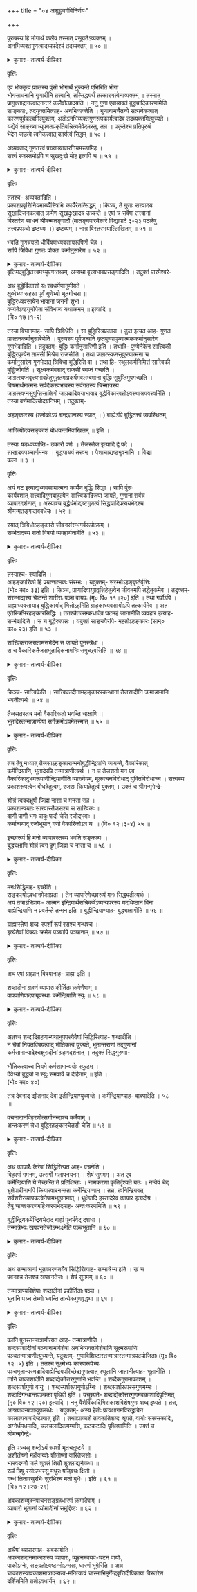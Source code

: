 +++
title = "०४ अशुद्धवर्गविनिर्णयः"

+++

पुरुषस्य हि भोगार्थं कलैव तस्मात् प्रसूयतेऽव्यक्तम् ।  
अनभिव्यक्तगुणत्वादव्यपदेश्यं तदव्यक्तम् ॥ ५० ॥  

<details><summary>कुमारः- तात्पर्य-दीपिका</summary>

अथ चतुर्थः परिच्छेदः  

अथेदानीमव्यक्तस्वरूपनिरूपणार्थमाह- पुरुषस्येति ।  
पुरुषस्य सुखाद्यनुभवाय मायातत्त्वादेवाव्यक्तमुत्पद्यते ।   
अव्यक्तपदप्रवृत्तिनिमित्तमाह- अनभिव्यक्तसत्त्वादिगुणवत्त्वादिदं तत्त्वमव्यक्तमित्युच्यते ।   
सत्त्वरजस्तमसां (साङ्ख्यसूत्रमेतत् साङ्ख्यप्रवचनभाष्ये (१।६१) व्याख्यातं   
द्रष्टव्यम् ।) साम्यावस्था प्रकृतिः इति साङ्ख्याचार्या आहुः, अतोऽनभिव्यक्तगुणत्वमस्य   
सम्भवति । भूततन्मात्रेन्द्रियमनोऽहङ्कारबुद्धीनामव्यक्तकार्याणां   
सुखदुःखमोहहेतुतया त्रिगुणात्मकत्वात् । तत्कारणस्याव्यक्तस्य त्रिगुणात्मकत्वसिद्धिः ।   
तस्य स्वरूपमप्रतर्क्यम् । तदुक्तम्-  

तद्बाह्ये (वचनमिदं चन्द्रज्ञानस्य स्यात् ।) तु भवेदन्यदव्यक्तं तत्त्वमुत्तमम्   
।  
अप्रतर्क्यमविज्ञेयं निर्वाणवदवस्थितम् ॥ इति ।  

अस्य षडध्वव्याप्तिः- टकारो वर्णः । अरूपिन्नित्यादि द्वे पदे ।   
नं शिरसे पञ्चार्णौ मन्त्रौ । गुणप्रकृत्याख्यं तत्त्वम् । कृताकृतादीन्यष्टौ भुवनानि   
। शान्तिः कला ॥ १ ॥  
</details>

वृत्तिः  

एवं भोक्तृत्वं प्राप्तस्य पुंसो भोगार्थं भुज्यन्ते एभिरिति भोगा   
भोगसाधनानि गुणादीनि तत्त्वानि, तत्सिद्ध्यर्थं तत्कारणत्वेनाव्यक्तम् । तस्मात्   
प्रागुक्ताद्रागत्त्वादनन्तरं कलैवोत्पादयति । ननु गुणा एवाव्यक्तं बुद्ध्यादिकारणमिति   
साङ्ख्याः, तदयुक्तमित्याह- अनभिव्यक्तेति । गुणानामचैतन्ये सत्यनेकत्वात्   
कारणपूर्वकत्वमित्युक्तम्, अतोऽनभिव्यक्तगुणरूपकार्यत्वादेव तदव्यक्तमित्युच्यते ।   
यद्येवं साङ्ख्याभ्युपगतप्रकृतिवन्नित्यमेवेदमस्तु, तन्न । प्रकृतेश्च प्रतिपुरुषं   
भेदेन जडत्वे त्वनेकत्वात् कार्यत्वं सिद्धम् ॥ ५० ॥  

अव्यक्ताद् गुणतत्त्वं प्रख्याव्यापारनियमरूपमिह ।  
सत्त्वं रजस्तमोऽपि च सुखदुःखे मोह इत्यपि च ॥ ५१ ॥  

<details><summary>कुमारः- तात्पर्य-दीपिका</summary>

गुणतत्त्वं लक्षयति- अव्यक्तादिति ।  
गुणसाम्यस्वभावादव्यक्ताद् गुणतत्त्वं वैषम्यात्मकं जायते ।   
प्रख्याव्यापारनियमरूपं तद्बृत्तिकम् । प्रख्या प्रकाशो ज्ञानं वृत्तिः सत्त्वगुणस्य,   
निर्मलत्वात् । व्यापारः क्रिया रजसो वृत्तिः, चलत्वात् । नियमो नियमनं वृत्तिस्तमसः,   
गुरुत्वादिति सत्त्वरजस्तमोनामकं च सुखदुःखमोहस्वरूपकं च गुणतत्त्वमिति । तदुक्तं   
साङ्ख्यैः-  

सत्त्वं लघु प्रकाशकमिष्टमुपष्टम्भकं चलं च रजः ।  
गुरु वरणकमेव तमः प्रदीपवच्चार्थतो वृत्तिः ॥ (सा० का० १३)  

अस्य गुणतत्त्वस्य वर्णं शुक्लरक्तकृष्णात्मकम् । तदुक्तम्-  

तद्बाह्ये (श्लोकोऽयं चन्द्रज्ञानस्य स्यात् ।) तु भवेदन्यद् गुणावरणसञ्ज्ञितम् ।  
इन्द्रनीलमहारत्नशुद्धस्फटिकसन्निभम् ॥ इति ॥ २ ॥  
</details>

वृत्तिः  

ततश्च- अव्यक्तादिति ।  
प्रकाशप्रवृत्तिनियमाख्यैस्त्रिभिः कार्यैरेतत्सिद्धम् । किञ्च, ते गुणाः सत्त्वादयः   
सुखादिजनकत्वात् क्रमेण सुखदुःखादय उच्यन्ते । एषां च सर्वेषां तत्त्वानां   
विस्तरेण साधनं श्रीमन्मतङ्गादौ (मातङ्गपारमेश्वरे विद्यापादे ३-२३ पटलेषु   
तत्त्वप्रपञ्चो द्रष्टध्यः ।) द्रष्टव्यम् । नात्र विस्तरभयाल्लिखितम् ॥ ५१ ॥  

भवति गुणत्रयतो धीर्विषयाध्यवसायरूपिणी चेह ।  
सापि त्रिविधा गुणतः प्रोक्ता कर्मानुसारेण ॥ ५२ ॥  

<details><summary>कुमारः- तात्पर्य-दीपिका</summary>

इदानीं बुद्धितत्त्वं निरूप्यते- भवतीति ।  
गुणानां सत्त्वरजस्तमसां त्रयं गुणत्रयम्, तस्माद् बुद्धिरुत्पद्यते । तस्या   
लक्षनमाह- विषयाध्यवसायरूपिणी चेति । विषयेषु शब्दादिष्वध्यवसायो निश्चयो   
रूपं वृत्तिर्यस्याः सा तथोक्ता । चकाराद् धर्मज्ञानवैराग्यैश्वर्याधर्माज्ञानावै-  
राग्यानैश्चर्यात्मनाऽष्तविधवृत्तिमत्त्वं बुद्धेः सूचितम् । तदुक्तम्-  

अध्यवसायो बुद्धिर्धर्मो ज्ञानं विराग ऐश्वर्यम् ।  
सात्त्विकमेतद्रूपं तामसमस्माद् विपर्यस्तम् ॥ (सा० का० २३)  

तत्राभ्युदयनिःश्रेयसयोर्यो हेतुः, स धर्मः । तत्र   
कामनापूर्वयागाद्यनुष्ठानजनितो धर्मोऽभ्युदयस्य स्वर्गादिसुखस्य हेतुः ।   
तद्रहितयागाद्यष्टाङ्गयोगानुष्ठानजनितो धर्मो निःश्रेयसस्य हेतुः ।   
योगलक्षणमुपरिष्टाद् वक्ष्यामः । ज्ञानं सम्यग्ज्ञानम् । तद् द्विविधम्- प्रमाणं   
च स्मृतिश्चेति । अनुभूतविषयासम्प्रमोषः स्मृतिः । तद्यथा- सा मे माता, स मे पिता,   
तद् गृहमित्यादि हि ज्ञानं पूर्वानुभवजनितसंस्कारमात्र-मुद्भवति । सम्यगनुभवः   
प्रमाणम् । तदुक्तम्-  

अनुभूतिः प्रमाणं सा स्मृतेरन्या तु सा स्मृतिः ।  
पूर्वानुभवसंस्कारमात्रजं ज्ञानमुच्यते ॥ इति ।  

सम्यक्पदेनात्र विकल्पविपर्ययादिव्युदासः क्रियते । अनुभवपदेन स्मरणं   
व्युदस्तम् । तद् द्विविधम्- तत्त्वावेदकमतत्त्वावेदकं चेति । तत्रात्मानात्मविवेकज्ञानं   
तत्त्वावेदकम् । तदुक्तं लैङ्गे-  

अव्यक्ताद्ये विशेषान्ते विकारेऽस्मिन्नचेतने ।  
चेतनाचेतनान्यत्वविज्ञानं ज्ञानमुच्यते ॥ इति ।  

अनात्मविषयं प्रमाणज्ञानमतत्त्वावेदकम् । तदुक्तम्-  

द्वे विद्ये वेदितव्येऽत्र परा चैवापरा तथा ।  
कर्मादिविद्या ह्यपरा परा चोपनिषद्गता ॥ इति ।  

तदेतत् प्रत्यक्षमेवेति चार्वाकः । स्पष्टास्पष्टात्मना द्विविधमित्यार्हताः ।   
प्रत्यक्षानुमानात्मना द्विविधं प्रमाणमिति बौद्धवृद्धवैशेषिकौ ।   
तत्रागमस्याप्रामाण्याद् द्वैविध्यं बौद्धैः कल्पितम् ।   
शब्दादीनामप्यनुमानेऽन्तर्भावाद् द्वैविध्यमितरो ब्रूते । सशाब्दं चैतत् प्रमाणमिति   
साङ्ख्यनूतनवैशेषिकभूषणकाराः । तत्त्रयमुपमानसहितं वृद्धनैयायिकः,   
सार्थापत्तिं तच्चतुष्कं प्रभाकराचार्यो ब्रूते । साभावं तत्पञ्चकं   
भट्टपादोपनिषदः । ऐतिहासिकपौराणिका एऐतिह्यसम्भवचेष्टाविरोधसहितं   
तत्षट्कमाहः । तदुक्तम्-  

चार्वाकोऽध्यक्षमेकं सुगतकणभुजौ सानुमानं सशाब्दं तद्द्वैतं पारमर्षः   
सहितमुपमया तत्त्रयं चाक्षपादः ।  
सार्थापत्तिं प्रभाकृद् वदति तदखिलं पञ्चकं तच्च भाट्टः साभावं द्वे   
प्रमाणे दिनपतिसमये स्पष्टताऽस्पष्टता च ॥ इति ।  
अन्यथाख्यामुपाश्रित्य साङ्ख्यवच्छिवशासनम् ।  

इति वचनादस्माकं तत् त्रिविधमेव प्रत्यक्षमनुमानमागम इति । परे चाहुः-   
तत्त्रैविध्यमैन्द्रियकं लैङ्गिकं शाब्दं चेति । अर्थेन्द्रियसम्प्रयोगात् सम्प्रयुक्तेऽर्थे   
विज्ञानं प्रत्यक्षम् । विज्ञानं प्रत्यक्षमित्युक्ते विकल्पे व्यभिचारः । तन्निवृत्त्यर्थमर्थ   
इति पदम् । अर्थे ज्ञानमित्युक्ते विपर्यये व्यभिचारः । तन्निवृत्त्यर्थं सम्प्रयुक्त इति पदम् ।   
अनुमानादिव्यवच्छेदार्थमर्थेन्द्रियसम्प्रयोगादिति पदम् । तद् द्विविधम्- निर्विकल्पकं   
सविकल्पकं चेति । तत्र नामजात्युल्लेखशून्यं प्रत्यक्षज्ञानं निर्विकल्पकम्, यथा   
प्रथमाक्षसन्निपातजं वस्तुमात्रावभासकं विज्ञानम् । तदुक्तम्-  

अस्ति ह्यालोचनज्ञानं प्रथमं निर्विकल्पकम् ।  
बालमूकादिविज्ञानसदृशं शुद्धवस्तुजम् ॥  
(श्लो० वा०, प्र० ११२) इति ।  

नामादिसम्बन्धोल्लेखि प्रत्यक्षज्ञानं सविकल्पकम् । तद्यथा- देवदत्तेति   
नामविकल्पः । दण्डी कुण्डलीत्यादयो द्रव्यविकल्पाः । शुक्लः कृष्णो महानित्यादयो   
गुणविकल्पाः । गच्छत्यागच्छति पततीत्यादयः क्रियाविकल्पाः । मनुष्यः पशुर्घट   
इत्यादयो जातिविकल्पाः । इति पञ्चविधं सविकल्पकमिति । तत् पुनर्द्विविधम्-   
योगिप्रत्यक्षमयोगिप्रत्यक्षं चेति । देशकालस्वभावविप्रकृष्टार्थविषयमपरोक्षज्ञानं   
योगिप्रत्यक्षम् । तद्विपरीतमयोगिप्रत्यक्षम् । तद्यथा- देशविप्रकृष्टा मेर्वादयः ।   
कालविप्रकृष्टा रावणादयः । स्वभावविप्रकृष्टा मूलकारणेन्द्रियादयः । तेषु   
यदपरोक्षं विज्ञानं योगिनाम्, तद् योगिप्रत्यक्षम् । इतरस्योदाहरणमुक्तमिति ।   
लिङ्गादुपजायमानं लिङ्गिविज्ञानमनुमानम् । निरुपाधिकसाध्यसम्बन्धि लिङ्गम् । तत्   
त्रिविधम्- पूर्ववत्, शेषवत्, सामान्यतोदृष्टं चेति । कारणेन कार्यानुमानं पूर्ववत्,   
यथा विशिष्टमेघोन्नत्या भविष्यति वृष्टिरिति विज्ञानम् । तदुक्तं न्यायविद्भिः-  

सविद्युतां विदधतां गर्जाडम्बरमम्बरे ।  
घनानामुन्नतिर्दृष्टा न वृष्टिव्यभिचारिणी ॥  
त्वङ्गत्तडिल्लतासङ्गपिशङ्गोत्तुङ्गविग्रहाः ।  
वृष्टिं व्यभिचरन्त्येते नैवम्प्रायाः पयोमुचः ॥  

तथा-  

शिखण्डिमण्डलारब्धचण्डताण्डवडम्बरैः ।  
प्रावृडाख्यायते मेघमेदुरैर्मेदिनीधरैः ॥ इति ।  

कार्येण कारणानुमानं शेषवत् । तद्यथा- नदपूरणेनोपरिष्टाद्   
वृष्ट्यनुमानम् । तदन्यत् सामान्यतोदृष्टम् । तद्यथा- रसाद् रूपविषयं विज्ञानमिति ।   
अपरे दृष्टस्वलक्षणसामान्यविषयं पूर्ववत् । तद्यथा-   
धूमादिलिङ्गदर्शनादध्यक्षयोग्येऽग्नावनध्यक्षे सञ्जायमानं विज्ञानम् ।   
सामान्यतोदृष्टम् अदृष्टस्वलक्षणसामान्यविषयम् । तद्यथा- रूपाद्युपलब्धिः   
करणजन्या क्रियात्वात् छिदिक्रियावदितीन्द्रियसाधकमनुमानम् । इन्द्रियत्वस्यानुमानविषयस्य   
स्वलक्षणं पूर्वं न प्रसिद्धमिति नास्य पूर्ववत्त्वम् । अनयोरन्वयमुखेन   
प्रवर्तमानत्वाद् वीतत्वम् । व्यतिरेकमुखेन प्रवर्तमानं निषेधकमवीतम् । तदेव   
शेषवदनुमानम् । शिष्यत इति शेषः । स विषयतयास्त्यस्यानुमानस्येति शेषवदिति ।   
तदुक्तम्- प्रसक्तप्रतिषेधेऽन्यत्राप्रसङ्गाद् शिष्यमाणे सम्प्रत्ययः (न्या० भा० १।१।५)   
तच्छेषवदनुमानमिति । तद्यथा- सर्वं कार्यं सर्वज्ञनिर्मितम्, कदाचित्कत्वात्, यद्यत्   
सर्वज्ञनिर्मितं न भवति तत्तत् कादाचित्कमपि न भवति, यथा मायादि, न च   
तथेदमकादाचित्कम्, तस्मात् सर्वज्ञानिर्मितमपि न भवतीति । तत् पुनर्द्विविधं स्वार्थं   
परार्थं चेति । तदुक्तम्-  

परोपदेशानपेक्षं स्वार्थं स्वस्यानुमापकम् ।  
परोपदेशसापेक्षं परार्थमभिधीयते ॥ इति ।  

परोपदेशः पञ्चावयवं वाक्यम् ।   
प्रतिज्ञाहेतूदाहरणोपनयनिगमनान्यवयवाः पञ्चेति तार्किकाः ।   
प्रतिज्ञाहेतूदाहरणाख्यास्त्रय इति मीमांसकाः । उदाहरणोपनयौ द्वाविति बौद्धः ।   
तत्र प्रतिपिपादयिषया पक्षवचनं प्रतिज्ञा, यथाग्निमान् पर्वत इति ।   
साधनत्वख्यापकं लिङ्गवचनं हेतुः, यथा धूमवत्त्वादिति । स त्रिविधः-   
अन्वयव्यतिरेकी, केवलान्वयी, केवलव्यतिरेकी चेति । तत्र पञ्चरूपोऽन्वयव्यतिरेकी । रूपाणि तु   
पक्षधर्मत्वम्, सपक्षे सत्त्वम्, विपक्षाद् व्यावृत्तिः, अबाधितविषयत्वम्, असत्प्रतिपक्षत्वं   
चेति । तत्र साध्यधर्मविशिष्टो धर्मी पक्षः । तत्र व्याप्यवृत्तित्वं हेतोः पक्षधर्मत्वम्   
। साध्यसमानधर्मा धर्मी सपक्षः । तत्र सर्वस्मिन्नेकदेशे वा हेतोर्वृत्तिः सपक्षे   
सत्त्वम् । साध्यव्यावृत्तधर्मा धर्मी विपक्षः । तत्र हेतोरवृत्तिर्विपक्षाद् व्यावृत्तिः ।   
प्रमाणाविरोधिनी प्रतिज्ञातार्थे हेतोर्वृत्तिरबाधितविषयत्वम् ।   
स्वपरपक्षसिद्धावत्रैरूप्यमसत्प्रतिपक्षत्वम् । तद्यथा- क्षित्यादिबुद्धिमत्पूर्वं   
कार्यत्वाद् घटादिवदित्यादि । पक्षसपक्षवृत्तिरविद्यमानविपक्षः केवलान्वयी । तद्यथा-   
विवादास्पदमदृष्टादि कस्यचित् प्रत्यक्षं प्रमेयत्वात् करतलादिवदिति ।   
पक्षवृत्तिरविद्यमानसपक्षो विपक्षाद् व्यावृत्तः केवलव्यतिरेकी ।   
तस्योदाहरणमवीतानुमानमिति । तथाहि- विमतं कलादिकं मायातो न भिद्यते,   
मायाकार्यत्वात्, यत्तु भिद्यते न तन्मायाकार्यम्, यथा पुरुषशिवौ, न तथा न   
मायाकार्यं कलादि, तस्मान्न मायातो भिद्यत इति । एवं हेतुलक्षणोक्त्या हेत्वाभासा   
निराकृताः । ते चासिद्धविरुद्धानैकान्तिकानाध्यवसि-तकालात्ययापदिष्टप्रकरणसमाः   
पक्षधर्मत्वादिरूपाभावाद् भवन्ति । तत्रानिश्चितपक्षवृत्तिरसिद्धः । यथा- शब्दो   
नित्यश्चाक्षुषत्वादित्यादि । पक्षविपक्षयोरेव वर्तमानो विरुद्धः । यथा-   
आकाशविशेषगुणः शब्दः प्रमेयत्वादित्यविद्यमानसपक्षः । क्षित्यादिकालानतं नित्यं   
कार्यत्वादिति विद्यमानसपक्षः । पक्षत्रयवृत्तिरनैकान्तिकः । यथा- नित्यः शब्दः   
प्रमेयत्वादिति साध्यासाधकः । पक्ष एव वर्तमानोऽनध्यवसितः । तद्यथा- नित्या   
भूर्गन्धवत्त्वादिति विद्यमानसपक्षः । सर्वं क्षणिकं सत्त्वादित्यविद्यमानसपक्षः ।   
प्रमाणबाधिते प्रतिज्ञातार्थे वर्तमानो हेतुः कालात्ययापदिष्टः । शुचि   
नरशिरःकपालं प्राण्यङ्गत्वात् शङ्खवदित्यागमविरुद्धः । उलूको दिवा रूपं पश्यति,   
चक्षुष्मत्त्वादित्यनुमानविरुद्धः, रूपदर्शनाविनाभाविचेष्टाभावेन   
रूपदर्शनाभावानुमानादिति । अनुष्णोऽग्निर्मथनजन्यत्वाद् नवनीतवदिति प्रत्यक्षविरुद्धः   
। स्वपरपक्षसिद्धावभिरूपो हेतुः प्रकरणसमः । तद्यथा- अनित्यः शब्दः   
पक्षसपक्षयोरन्यतरत्वाद् घटादिवदित्यस्य नित्यः शब्दः पक्षसपक्षयोरन्यतरत्वाद्   
मायावदित्यत्रापि त्रैरूप्यसद्भावादिति । सम्यग्दृष्टान्ताभिधानमुदाहरणम् ।   
व्याप्तिग्रहणभूमिर्दृष्टान्तः । तद्यथा- यो यो धूमवान् स सोऽग्निमान् यथा महानस   
इति साधर्म्योदाहरणम्, अन्वयमुखेन दृष्टान्ताभिधानत्वात् । यस्त्वग्निमान्न भवति स   
धूमवानपि न भवति, यथा जलमिति वैधर्म्योदाहरणम्, व्यतिरेकमुखेन   
दृष्टान्ताभिधानत्वात् । अनेकोदाहरणाभासा व्युदस्ताः । तथा च नित्यं मनो   
मूर्तत्वाद् यद् यद् मूर्तं तत्तन्नित्यं यथा घट इति साध्यविकलः, यथात्मेति   
साधनविकलः, यथा कर्मेत्युभयविकलः, यथा खपुष्पमित्याश्रयहीनः । यन्नित्यं न   
तन्मूर्तं यथात्मेति साध्याव्यावृत्तः । यथा घट इति साधनाव्यावृत्तः । यथा   
मायेत्युभयाव्यावृत्तः । शिवतत्त्वाद् न्यूनतया मायाया मूर्तत्वम् । व्याप्तिस्तु   
स्वकार्यव्याप्ततयैवोच्यते । यथा खपुष्पमित्याश्रयहीनः,  

असौ महाराज्यं करिष्यति सोमवंशोद्भूतत्वाद् भविष्यद्राजपुत्रवदिति सन्दिग्धाश्रय   
इत्यादि । दृष्टान्ते प्रसिद्धव्याप्तिकस्य हेतोर्दृष्टान्तोपमानेन पक्षे व्याप्तिव्यापकं   
वचनमुपनयः । तथा चायं धूमवानिति साधर्म्योपनयः । न च तथा   
धूमवानयं पर्वत इति वैधर्म्योपनयः । उपनयानन्तरं सहेतुकं प्रतिज्ञावचनं   
निगमनं तस्मादग्निमानेवेति । तदुक्तं भगवता वेदव्यासेन-  

पञ्चावयवयुक्तस्य (महाभारतस्य भाण्डारकरसंस्करणे सभापर्वणि   
प्रथमे परिशिष्टे वचनमेतद् दृश्यते ।) वाक्यस्य गुणदोषवित् ।  
उत्तरोत्तरवक्ता च ब्रुवतोऽपि बृहस्पतेः ॥ इति ।  
(म० भा० २।१।७-८)  

अन्ये तु पक्षधर्मत्वसपक्षसत्त्वविपक्षाद्व्यावृत्त्यात्-मकरूपत्रयवानन्वयव्यतिरेकी   
। पक्षादिलक्षणं च सन्दिग्धसाध्यः पक्षः । सन्देहश्च विप्रतिपत्तेः । निश्चितसाध्यः   
सपक्षः । निश्चितसाध्यव्यतिरेको विपक्ष इत्यतोऽग्न्यनुष्णतासाधकस्य कृतकत्वस्य   
विपक्षाद्व्यावृत्तिरूपाभावेनागमकतया बाधितविषयत्वस्य विपक्षाद्व्यावृत्तावन्तर्भावः   
। स्वपरपक्षसिद्धावेकस्य त्रैरूप्यासम्भवादसत्प्रतिपक्षत्वरूपाभावः,   
पक्षसपक्षयोरन्यतरत्वस्य चैकस्यासम्भवात् । तदुक्तम्-  

यच्चानुमेयसम्बन्धं प्रसिद्धं च तदन्विते ।  
तदभावे च नास्त्येव तल्लिङ्गमनुमापकम् ॥  
विपरीतमतो यत् स्यादेकेन द्वितयेन वा ।  
विरुद्धासिद्धसन्दिग्धमलिङ्गं काश्यपोऽब्रवीत् ॥  

एवं केवलान्वयी च रूपद्वयवान्, विपक्षाद् व्यावृत्तिरूपाभावात् । व्यतिरेकी च   
तथा, सपक्षाभावेन सपक्षे सत्त्वरूपाभादिति मन्यन्त इति । शब्दजन्यं   
सम्यग्ज्ञानमागमः । स द्विविधः- पौरुषेयवाक्यजन्योऽपौरुषेयवाक्यजन्यश्चेति । तत्र   
तन्त्रेतिहासपुराणमन्वादि वाक्यानि पौरुषेयाणि । वेदवाक्यान्यपौरुषेयाणि इति । ननु   
वेदवाक्यानि पौरुषेयाणि वाक्यत्वाद् भारतादिवाक्यवदित्यनुमानात् तेषां   
पौरुषेयत्वसिद्धिरिति चेत्, नैवम्, तस्मै नूनमभिद्यवे वाचा विरूपनित्यया (ऋ० ८।७५।६)   
इत्यागमेन वेदनित्यत्वसिद्धेरस्य कालात्ययापदिष्टतयाऽप्रामाण्यात् ।  

प्रलये समनुप्राप्ते नष्टे स्थावरजङ्गमे ।  
एकोऽहं संस्थितो देवि न द्वितीयोऽस्ति कुत्रचित् ॥  
तस्मिन् वेदाश्च शास्त्राणि मन्त्रे पञ्चाक्षरे स्थिता ।  
ते नाशं नैव सम्प्राप्ता मच्छक्त्या ह्यनुपालिताः ॥  

इति लैङ्गागमविरोधाच्चेति । न च प्रत्युच्चारणं   
वेदस्योत्पत्तिनाशोपलम्भादनुपपन्नं तन्नित्यत्वमिति वाच्यम्, उच्चारणाया अभिव्यञ्जकत्वेन   
तदुभयाभावात् । तच्च स एवायं वेद इति स एवायं स्तम्भ इतिवत्   
प्रत्यभिज्ञाप्रत्यक्षेण प्रागदीपानीमुपलभ्यमानस्य वेदस्य सत्त्वावगमादवगम्यते ।   
न च प्रलयावस्थायां वेदधारणसमर्थपुरुषाभावेन  

वेदस्य विनाशे पुनः सर्गादौ वेदानां परमेश्वररचितत्वेनानित्यत्वमिति वाच्यम्,   
द्विजातीनां वेदधर्तॄणामभावेऽपि परमेश्वरस्य वेदधर्तुः सद्भावात् । तथाहि-   
सर्गादावुत्पन्नस्य वेदस्य यावत्प्रलयमवस्थानं   
वैशेषिकादिभिर्वेदानित्यत्ववादिभिरभ्युपगम्यते । ततस्तत्र न विवादः । प्रलयकाले तु   
सद्भावः साध्यते । तथाहि- प्रलयकालो वेदवित्पुरुषसमन्वितः, कालत्वादितरकालवदिति । न   
च भूभूधरादिसत्त्वमपि तेनैव न्यायेनानुमातुं शक्यत्वादतिप्रसङ्ग इति वाच्यम्,   
भूभूधरादिशून्यकालस्य प्रलयत्वेन तस्य तद्वत्तासाधने माता मे वन्ध्येतिवत्   
प्रतिज्ञाविरोधप्रसङ्गात् । एकब्रह्माण्डवर्तिसकलवैदिकपुरुषविनाशेऽपि   
ब्रह्माण्डान्तरवर्त्यनन्तवैदिकपुरुषसद्भावाच्च वेदनित्यत्वम् ।   
ब्रह्माण्डान्तराण्यप्येतद्वेदवन्ति ब्रह्माण्डत्वात् सम्प्रतिपन्नवदिति सर्वत्र वेदैकत्वम् ।   
वेदानित्यत्वपक्षेऽनन्तशा-खाविततानन्तवेदजनननाशतत्कारणकल्पनायां   
कल्पनागौरवप्रसङ्गः । नित्यत्वे तु सिद्धस्य वेदस्य नित्यत्वमात्रकल्पनाया लाघवान्न   
कश्चिद् दोष इति । तथा वेदकर्तुरसम्भवाच्च न वेदपौरुषेयत्वम् । तथा हि- नेश्वरः   
कर्ता वेदस्य, पूर्ववेदपरित्यागे कारणाभावात् । न च पूर्वकल्पे वेदाभाव इति   
वाच्यम्, पूर्वकल्पे वेदसद्भावस्यानुमानसिद्धत्वात् । तथाहि- पूर्वः सर्वोऽपि कल्पो   
वेदवैदिकयुक्तः कल्पत्वादिदानीन्तनकल्पवदिति । न चेदानीन्तनकल्पवदेव   
भावनामद्यतनानामपि कल्पान्तरे सद्भावानुमानादतिप्रसङ्ग इति वाच्यम्,   
प्रमाणाविरुद्धभावसद्भावस्येष्टत्वात् । तदुक्तं भगवता मनुना-  

यथर्तुष्वृतुलिङ्गानि नानारूपाणि पर्यये ।  
दृश्यन्ते तानि तान्येव तथा ब्रह्महरादिषु ॥ इति ।  

तस्मादपौरुषेयो वेदराशिरिति सिद्धम् । वेदाः प्रमाणम्, अनाप्तकृतशब्दत्वात्,   
सम्प्रतिपन्नवत् । विमतं वेदाध्ययनं तद्वेदाध्ययनपूर्वकम्, वेदाध्ययनत्वात्,   
इदानीन्तनवेदाध्ययनवदिति ।  
उपमोपमानम् । गोसदृशो गवय इति वाक्यं तज्जनितं वा विज्ञानं   
यद्युपमानम्, तदागम एव न प्रमाणान्तरम् । योऽयमस्य गोसदृशस्य गवयशब्दो   
वाचक इति सञ्ज्ञासञ्ज्ञिसम्बन्धविषयः प्रत्ययः, स चानुमानमेव । तथा हि-   
गोसदृशस्यास्य गवयशब्दो वाचकः, तत्र वृद्धैः प्रयुज्यमानत्वात्, यो हि शब्दो यत्र   
वृद्धैः प्रयुज्यते सोऽसति वृत्त्यन्तरे तस्य वाचकः, यथा गोशब्दो गोत्वे प्रयुज्यमानस्तस्य   
वाचकः, तथा प्रयुज्यते चायं गवयशब्दो गोसदृशे, तस्मात् तस्य वाचक इति   
ज्ञानमनुमानान्न भिद्यत इति । यश्च प्रत्यक्षे गवये गोसादृश्यप्रत्ययः,   
सोऽक्षसंयोगजत्वात् प्रत्यक्षान्तर्भूतः । तथैव प्रत्यक्षमेव स्मर्यमाणायां गवि   
गवयसादृश्यज्ञानम्, तस्यैकतया प्रत्यक्षगम्यत्वाविरोधात् । तथाहि-   
भूयोऽवयवसामान्ययोगो जात्यन्तरवर्ती जात्यन्तरे सादृश्यमुच्यते । तस्यैकतया गवये   
प्रत्यक्षगम्यस्य गोस्मरणानन्तरं गवि प्रत्यक्षत्वाविरोध इति   
पूर्ववन्निर्विकल्पकानुभूतत्वेन स्मर्यमाणं वा गवि गवयसादृश्यमिति नोपमानवेद्यं   
किञ्चिदस्तीति न प्रमाणान्तरमिति ।  
एवं जीवतो देवदत्तस्य गृहाभावदर्शनेन बहिर्भावस्य   
प्रमाणान्तरानवगतस्य परिकल्पनात्मिकाऽर्थापत्तिरपि न प्रमाणान्तरम्, अनुमानत्वात् ।   
सदेव यदेकत्र नास्ति, तदन्यत्रास्ति । सन्नेवाव्यापको यदेकत्र नास्ति, तदन्यत्रास्तीति   
स्वशरीर एव व्याप्तिग्रहणसम्भवात् ।  

तथा च देवदत्तो बहिर्देशसम्बन्धी, सत्त्वे सति गृहेऽविद्यमानत्वात्,   
बहिःस्थवृक्षादिवदिति गृहाभावलिङ्गेन बहिर्भावज्ञानमनुमानमेवेति । न च   
सत्त्वमात्रावेदकगृहासत्त्वावेदकप्रमाणयोर्ज्योतिःशास्त्रप्रत्य-क्षयोः   
परस्परविरोधादेकविषयव्यवस्थयाऽर्थापत्तिरिति वाच्यम्, अनवच्छिन्नावच्छिन्नयोः   
सत्त्वमात्रगृहासत्त्वयोर्विरोधाभावेनाविरोधापादनासम्भवात् । नहि यत्र क्वचन   
सत्त्वस्य गृहासत्त्वेन विरोधः सम्भवति, भिन्नविषयत्वात् । न च निश्चितो गृहाभावः   
पाक्षिकतया सांशयिकेन गृहसत्त्वेन प्रतिक्षिप्यते, प्रबलत्वादसत्त्वस्य । न च   
देशसामान्येन पाक्षिकमस्य गृहसत्त्वं प्रतिक्षिपन् गृहाभावः सत्त्वमात्रं   
प्रतिक्षेप्तुं सांशयिकत्वं वा नेतुं शक्नोति, तस्य तत्रौदासीन्यादिति ।   
सत्त्वमात्रगृहासत्त्वयोर्विरोधाभावादविरोधापादनं नार्थापत्त्या क्रियत इति न सा   
प्रमाणान्तरमिति ।  
न च भावान्तरादन्योऽस्त्यभावः, यत्सिद्ध्यर्थमभावाख्यं प्रमाणमाश्रीयेत   
। नहि भूतलपरिणामविशेषात् कैवल्यक्षणादन्यो घटाभावो नाम ।   
प्रतिक्षणपरिणामिनो हि सर्वे भावा ऋते चितिशक्तेः परमेश्वरादिति स परिणामभेद   
इन्द्रियसिद्ध इति । अथवा भवतु भावान्तराद् व्यतिरिक्तोऽभावः, तथापि   
प्रत्यक्षादिप्रमाणसिद्धत्वात् तत्सिद्ध्यर्थं न प्रमाणान्तरमभ्युपगन्तव्यम् । तथाहि-   
चक्षुर्विष्फारणान्वयव्यतिरेकानुविधानादिह भूतले घटो   
नास्तीत्यभावज्ञानस्यैन्द्रियकत्वम् । तथा बहिःस्थत्वेन घटादीनां गृहासत्त्वं   
स्वशरीरवदनुमीयते । तथा भारतपुरुषाणामभावो भारताअगमेनावगम्यत इति ।   
तस्मान्नाभावाख्यं प्रमाणान्तरमस्तीति ।  
सम्भवस्तु खार्या द्रोणाढकप्रस्थावगमः । स चानुमानम्, खारीत्वस्य   
द्रोणादिव्याप्ततया तेन तदनुमानादिति ।  
यच्चानिर्दिष्टप्रवक्तृकं प्रवादमात्रमिति होचुर्वृद्धा इत्यैतिह्यम्, यथेह वटे   
यक्षः प्रतिवसतीत्यादि । इदं न प्रमाणान्तरम्, आप्तोक्त्यनिश्चयेन सांशयिकत्वात् ।   
आप्तवक्तृनिश्चये त्वागम एवेति न प्रमाणान्तरमिति ।  
चेष्टा चाभिनयः । स च समयबलेन परोक्षानुभवसाधनत्वादागम एवेति न   
प्रमाणान्तरमिति ।  
एवं विरोधोऽपि । ह्रदमध्येऽग्न्यभावज्ञानं तदनुमानमेव, जलाग्न्योः   
परस्परविरुद्धयोरेकत्रासम्भवेनेतरेतराभावव्याप्तत्वादिति त्रीण्येव प्रमाणानीति ।   
तदुक्तम्-  

दृष्टमनुमानमाप्तवचनं च सर्वप्रमाणसिद्धत्वात् ।  
त्रिविधं प्रमाणमिष्टं प्रमेयसिद्धिः प्रमाणाद्धि ॥  
प्रतिविषयाध्यवसायो दृष्टं त्रिविधमनुमानमाख्यातम् ।  
तल्लिङ्गलिङ्गिपूर्वकमाप्तश्रुतिराप्तवचनं च ।  
सामान्यतस्तु दृष्टादतीन्द्रियाणां प्रसिद्धिरनुमानात् ।  
तस्मादपि चासिद्धं परोक्षमाप्तागमात् सिद्धम् ॥ इति ।  
(सा० का० ४-६)  

ऐहिकामुत्रिकविषयवितृष्णस्य वशीकारसञ्ज्ञा वैराग्यम्, न रागाभावः ।   
तदैहिकामुत्रिकविषयाणामनित्यत्वसातिशयत्वादि-दोषदर्शनादुपजायत इति ।   
अविघातकरणमैश्वर्यम् । तदष्टविधम्-  

अणिमा महिमा चैव लघिमा गरिमा तथा ।  
ईशित्वं च वशित्वं च प्राप्तिः प्राकाम्यमेव च ॥  

तत्राणुत्वम् अणिमा परमाणुवदवस्थानम् । महत्त्वं महिमा यावदिच्छं   
स्थूलीभावः । लघिमा लघुत्वम्, यतः सूर्यमरीचीन् आलम्ब्य सूर्यलोकं गच्छति ।   
गुरुत्वं गरिमा अन्यैरचाल्यत्वेनावस्थानम् । ईशित्वमीशभावो भूतभौतिकानां   
प्रभवादिहेतुत्वम् । वशित्वं वशीकरणभावः सर्वस्य स्वेच्छावशवर्तित्वम् । प्राप्तिः   
प्रापणम्, येनाङ्गुल्यग्रेण स्पृशति चन्द्रमसम् । प्राकाम्यमिच्छानभिघातः, भूमौ   
चोन्मज्जति निमज्जति यथोदक इति । सत्यसङ्कल्पतेत्यपरे । यथास्य सङ्कल्पो भवति, तथैव   
भूतानि भवन्तीति । अस्मदादीनां निश्चयाः पदार्थानुरूपाः, योगिनां तु   
निश्चयानुविधायिनः पदार्था इत्येतच्चतुष्कं समासतः सात्त्विकम्, सत्त्वादुत्पन्नं   
रूपमिति । चत्वारस्तामसाश्च विपरीता अधर्माज्ञानावैराग्यानैश्वर्याभिधाना इति ।   
तामसास्तमस उत्पन्नाः । अधर्मोऽनभ्युदयानिःश्रेयसहेतुः । अज्ञानं   
ज्ञानविपर्ययः, असम्यग्ज्ञानमिति यावत् । तत् त्रिविधम्- विपर्ययो विकल्पो निद्रा चेति ।   
विपर्ययो मिथ्याज्ञानतद्रूपप्रतिष्ठं शुक्तिकादौ रजतादिज्ञानम् । शब्दज्ञानानुपाती   
वस्तुशून्यो विकल्पः । तद्यथा- शशविषाणादिशब्दश्रवणानन्तरं तदर्थविषयज्ञानमिति   
। जाग्रत्स्वप्नप्रत्ययाभावहेतुतमःप्रकर्षमवलम्ब्य या बुद्धिवृत्तिरुद्भवति, सा निद्रा ।   
तदुक्तं पतञ्जलिना भगवता- अभावप्रत्ययालम्बना निद्रा (१।१०) इति सूत्रेण ।   
अवैराग्यं च दृष्टानुश्रविकविषयतागः । अणिमादिप्रादुर्भावविरोधी   
बुद्धिधर्मोऽनैश्वर्यमिति । अन्ये तु परमेश्वरतत्त्वावेदकं ज्ञानम्, तदन्यदज्ञानमिति   
ब्रुवते । एतदुक्तं साङ्ख्यैः-  

धर्मेण गमनमूर्ध्वं गमनमधस्ताद् भवत्यधर्मेण ।  
ज्ञानेन चापवर्गो विपर्ययादिष्यते बन्धः ॥  
वैराग्यात् प्रकृतिलयः संसारो राजसाद्भवति रागात् ।  
ऐर्श्यादविघातो विपर्ययात् तद्विपर्यासः ॥ इति ।  
(सा० का० ४४-४५)  

विषयाध्यवसायरूपिणीत्यनेन बुद्धेः सद्भावश्च प्रतिपादितः । तथाहि-   
विषयाध्यवसायादिवृत्तेः परिदृश्यमानाया मूलभूतं   
</details>
वृत्तिमद्बुद्धितत्त्वमभ्युपगन्तव्यम्, अन्यथा वृत्त्यभावप्रसङ्गादिति । तदुक्तं पारमेश्वरे-  

अथ बुद्धेर्विकासो यः स्वधर्मेणानुमीयते ।  
क्षुब्धेभ्यः सहसा पूर्वं गुणेभ्यो भूतगोचरा ॥  
बुद्धिरध्यवसायेन भावानां जननी शुभा ।  
वर्ण्यतेऽष्टगुणोपेता संविभज्य यथाक्रमम् ॥ इत्यादि ।  
(वि० १७।१-२)  


तस्या विभागमाह- सापि त्रिविधेति । सा बुद्धिस्त्रिप्रकारा । कुत इत्यत आह- गुणतः   
प्राक्तनकर्मानुसारेणेति । पुरुषस्य पूर्वजन्मनि कृतपुण्यापुण्यात्मककर्मानुसारेण   
गुणभेदादिति । तदुक्तम्- बुद्धिः कर्मानुसारिणी इति । तथाहि- पुण्येनैकेन सात्त्विकी   
बुद्धिरपुण्येन तामसी मिश्रेण राजसीति । तथा जाग्रत्स्वप्नसुषुप्त्यात्मना च   
कर्मानुसारेण गुणभेदात् त्रिविधा बुद्धिरिति वा । तथा हि- स्थूलकर्मनिमित्तं सात्त्विकी   
बुद्धिर्जागर्ति । सूक्ष्मकर्मवशाद् राजसी स्वप्नं गच्छति ।   
जाग्रत्स्वप्नवृत्त्यभावहेतुभूततमःप्रकर्षमवलम्बमाना बुद्धिः सुषुप्तिमुपगच्छति ।   
विश्रमार्थमात्मनः सर्वदैकस्वभावस्य सर्वगतस्य चिन्मात्रस्य   
जाग्रत्स्वप्नसुषुप्तिसाक्षिणो जाग्रदादित्रयाभावाद् बुद्धेर्विकारवतोऽवस्थात्रयवत्त्वमिति ।   
तस्या वर्णमादित्योदयनिभम् । तदुक्तम्-  

अहङ्कारस्य (श्लोकोऽयं चन्द्रज्ञानस्य स्यात् । ) बाह्येऽपि बुद्धितत्त्वं व्यवस्थितम्   
।  
आदित्योदयसङ्काशं बोधयन्तमिवाखिलम् ॥ इति ।  

तस्याः षडध्वव्याप्तिः- ठकारो वर्णः । तेजस्तेज इत्यादि द्वे पदे ।   
तारहृदयपञ्चार्णमन्त्रः । बुद्ध्याख्यं तत्त्वम् । पैशाचाद्यष्टभुवनानि । विद्या   
कला ॥ ३ ॥  

वृत्तिः  

अयं घट इत्याद्यध्यवसायात्मना कार्येण बुद्धिः सिद्धा । सापि पुंसः   
कार्यवशात् सत्त्वादिगुणबाहुल्येन सात्त्विकादिरूपा जायते, गुणानां सर्वत्र   
व्यापारदर्शनात् । अस्याश्च बुद्धेर्धर्माद्यष्टगुणत्वं सिद्ध्यादिप्रत्ययभेदश्च   
श्रीमन्मतङ्गादाववधेयः ॥ ५२ ॥  

स्यात् त्रिविधोऽहङ्कारो जीवनसंरम्भगर्वरूपोऽयम् ।  
सम्भेदादस्य सतो विषयो व्यवहार्यतामेति ॥ ५३ ॥  

<details><summary>कुमारः- तात्पर्य-दीपिका</summary>

इदानीमहङ्कारतत्त्वं निरूपयति- स्यादिति ।  
बुद्धितत्त्वादहङ्कारात्मकं तत्त्वमुत्पद्यते । अहङ्कृतिरहङ्कारः ।   
अहमित्येवंरूपव्यापारवानित्यर्थः । विभागमाह- त्रिविध इति । केन रूपेणेत्याशङ्क्याह-   
जीवनसंरम्भगर्वरूपोऽयमिति । जीवनाहङ्कारः, संरम्भाहङ्कारः, गर्वाहङ्कारश्चेति   
। तत्र जीवामीत्याकारो जीवनाहङ्कारः । अहं करोमीति संरम्भाहङ्कारः । प्रबलोऽस्मि   
रूपवानित्यादि गर्वाहङ्कारः । एतानि रूपाणि यस्य स तथोक्त इति । प्रमाणमाह-   
सम्भेदादित्यादि । अहङ्कारसम्बन्धात् शब्दादिविषयो व्यवहार्यतामनुभवार्हतां   
यातीति । तथाहि- आत्मा तावन्निर्गुणो निष्क्रियश्चिन्मात्र उदासीनस्वभावः । तस्मादसौ न   
शृणोति, न पश्यति, न च करोतीत्ययमहङ्कारः श्रोत्रादिकृतश्रवणादिकं   
वागादिकृतवचनादिकं बुद्धिकृताध्यवसायादिकं चित्तकृतसंशयादिकं चाहं   
शृणोमीत्यादिभिरहं वच्मीत्यादिभिरहमध्यवस्यामीत्यादिभिश्च वृत्तिभिरात्मनि साक्षिणि   
सम्बध्नाति । तेनाहङ्काराख्यं तत्त्वमभ्युपगन्तव्यम् ।  

अन्यथा देवदत्तकृतस्य यज्ञदत्त इव श्रोत्रादिकृतस्य श्रवणादेरात्मनि   
सम्बन्धाभावप्रसङ्ग इति । तदुक्तं शैवरहस्ये-  

सम्बन्धप्रतिभासो ज्ञातुर्ज्ञेयेन देशकालाभ्याम् ।  
सुलभोऽभिमाननामा व्यापारोऽहङ्कृतेरस्याः ॥ इति ॥ ४ ॥  
</details>

वृत्तिः  

तस्याश्च- स्यादिति ।  
आहङ्कारिको हि प्रयत्नात्मकः संरम्भः । यदुक्तम्- संरम्भोऽहङ्कृतेर्वृत्तिः   
(भो० का० ३३) इति । किञ्च, प्राणादिवायुप्रवृत्तिहेतुत्वेन जीवनमपि तद्धेतुकमेव । तदुक्तम्-   
संरम्भाद्यस्य चेष्टन्ते शारीराः पञ्च वायवः (मृ० वि० ११।२०) इति । तथा गर्वोऽपि ।   
ग्राह्याध्यवसायाद् बुद्धिकार्याद् भिन्नोऽहमिति ग्राहकाध्यवसायोऽपि तत्कार्यमेव । अत   
एतैस्त्रिभिरहङ्कारसिद्धिः । ततश्चैतत्सम्बन्धादेव घटमहं जानामीति व्यवहार इत्याह-   
सम्भेदादिति । स च बुद्धेरुत्पन्नः । यदुक्तं साङ्ख्यैरपि- महतोऽहङ्कारः (साम्०   
का० २३) इति ॥ ५३ ॥  

सात्त्विकराजसतामसभेदेन स जायते पुनस्त्रेधा ।  
स च वैकारिकतैजसभूतादिकनामभिः समुच्छ्वसिति ॥ ५४ ॥  

<details><summary>कुमारः- तात्पर्य-दीपिका</summary>

तस्यैव प्रकारान्तरेण त्रैविध्यमाह- सात्त्विकेति ।  

सत्त्वरजस्तमोविकारतया सात्त्विकराजसतामसभेदवानहङ्कारस्त्रिविधो भवति । स   
पुनरहङ्कारो वैकारिकतैजसभूतादिकनामभिस्त्रिविधो भवतीति । सत्त्वोद्रिक्तः सात्त्विको   
वैकारिकाख्यः । रजोद्रिक्तस्तैजसः । केचिद् वैपरीत्यमिच्छन्ति, स च तैजसवैकारिकभूतादिकेति   
ग्रन्थपाथश्च इत्याहुः । तमोद्रिक्तः तामसः । स भूतादिनामेति गुणतो नामतश्च   
त्रैविध्यमहङ्कारस्य भवतीति ॥ ५ ॥  
</details>

वृत्तिः  

किञ्च- सात्त्विकेति । सात्त्विकादीनामहङ्कारस्कन्धानां तैजसादीनि क्रमान्नामानि   
भवतीत्यर्थः ॥ ५४ ॥  

तैजसतस्तत्र मनो वैकारिकतो भवन्ति चाक्षाणि ।  
भूतादेस्तन्मात्राण्येषां सर्गक्रमोऽयमेतस्मात् ॥ ५५ ॥  

<details><summary>कुमारः- तात्पर्य-दीपिका</summary>

कार्यमाह- तैजसत इति ।  

एतस्मादेव त्रिविधादहङ्कारादेषां ज्ञानकर्मेन्द्रियतन्मात्रमनसां   
षोडशानां सर्गः । किमात्मकान्मनस उत्पत्तिः, किंरूपादिन्द्रियाणाम्, कथम्भूतात्   
तन्मात्राणामित्याशङ्क्य तेषामुत्पत्तिं विभागेनाह- तैजसत इत्यादि ।   
तैजसाख्यादहङ्काराद् राजसात् चलस्वभावं मन उत्पद्यते, वैकारिकात् सात्त्विकात्   
प्रकाशलाघवोपेतमिन्द्रियदशकम् । भूतादेस्तामसात् तमोबहुलानां   
तन्मात्राणामुद्भव इति । तैजसात् सात्त्विकात् स्वच्छं लघूत्पद्यते मन इत्यन्ये ।   
सात्त्विकसहकृताद् वैकारिकाद् राजसाद् बुद्धीन्द्रियाणामुत्पत्तिः, ज्ञानसाधनत्वात् ।   
तामससहकृताद् वैकारिकात् कर्मेन्द्रियाणामिति । साङ्ख्याः   
सात्त्विकादेवाहङ्कारादेकादशेन्द्रियाणाम्, तामसात् तन्मात्राणामुत्पत्तिं मन्यन्ते ।   
सत्त्वतमसोर्निष्क्रियतया स्वयमुत्पादनासामर्थ्यात् चलस्वभावेन रजसा प्रेरितयोस्तयोः   
कारणत्वमित्युभयमपि रजसा निमित्तेनोत्पद्यत इति, न तु तस्योपादानत्वम्, तत्   
सत्त्वतमसोरेवेति ब्रुवते । तथाहि-   

सात्त्विक एकादशकः प्रवर्तते वैकृतादहङ्कारात् ।  
भूतादेस्तन्मात्रः स तामसस्तैजसादुभयम् ॥ इति ।  
(साम्० का० २५)  

एषां सर्गक्रमोऽयमेतस्मादित्यनेन पुनरुक्तेन पञ्चभूतेभ्यः पञ्चानां   
बुद्धीन्द्रियाणामुद्भवं तार्किकाद्यभिमतं निरस्यति । तथा हि-   
घ्राणरसनचक्षुस्त्वक्श्रोत्रेन्द्रियाणि भूतेभ्यः (१।१।१२) इति न्यायसूत्रम् । भूतानां   
बाह्यैकैकेन्द्रियग्राह्यविशेषगुणवत्त्वेन्द्रियप्रकृतित्वे साधर्म्यम् (पृथिव्यादीनां   
पञ्चानामपि भूतत्वेन्द्रियप्रकृतित्वबाह्यैकैकेन्द्रियग्राह्यविशेषगुणवत्त्वानि इति   
साधर्म्यवैधर्म्यप्रकरणीयं प्रशस्तपादभाष्यम् ।) इति प्रशस्तपादीयं   
वैशेषिकभाष्यं च पृथिव्यादिभ्य इन्द्रियाणां घ्राणादीनां शब्दादीनां च   
समुद्भवमभिधत्ते । मनश्च नित्यमिति तार्किकमीमांसका आहुः ।   
तदेतदागमविरुद्धत्वादनुपपन्नम् । तथा हि पारमेश्वरे तावत्-  

सत्त्वधर्मस्त्रिधा तावदहङ्कारस्य सुव्रत ।  
वैकारिकस्तैजसश्च भूतादिश्चेति स त्रिधा ॥  
सत्त्वेनोत्कृष्टवीर्येण गर्वो वैकारिकः स्मृतः ।  
रजसा भूरिसम्पृक्तस्तैजसः परिकीर्तितः ॥  
भूतादिस्तमसोत्कृष्टस्तेषां वक्ष्यामि वृत्तयः ।  
वैकारिकोऽक्षसेनायाः कारणं योनिरुच्यते ॥  
मिथुनाज्जायते गर्वान्मनश्चैवोभयात्मकम् ।  
तस्माद् वैकारिकादेव गर्वात् कर्मेन्द्रियाण्यपि ॥  
व्यक्तिमायान्ति सङ्क्षोभात् सिसृक्षोः कारणात्मनः ।  
भूतादेरप्यहङ्कारात् तन्मात्राणि भवन्ति हि ॥ इत्यादि ।  
(वि० १८।४३-४५, ४६, ५०, ६८-६९, ९८)  

शिवधर्मोत्तरे च-  

प्रधानादभवद् बुद्धिर्जगद्धेतुः शिवेच्छया ।  
बुद्धेरपि च सङ्क्षोभादहङ्कारस्त्रिधाऽभवत् ॥  

अहङ्काराच्च सूक्ष्माणि तन्मात्राणीन्द्रियाणि च । इति ।  
अनुमानाच्च । तथाहि- विमतानीन्द्रियाणि भौतिकानि न भवन्ति, इन्द्रियत्वान्मनोवदिति ।   
अनित्यं मनः, इन्द्रियत्वाच्चाक्षुरादिवत् । सर्वाणीन्द्रियाणि जन्यानि,   
आत्ममूलकारणव्यतिरिक्तवस्तुत्वात्, मूलकारणातिरेकिजडत्वात्, सगुणत्वात्, मूर्तत्वाद्वा,   
घटादिवदित्याद्यनुमानादभौतिकत्वकार्यत्वसिद्धौ इन्द्रियाणां   
कारणापेक्षायामागमबलादहङ्कारस्य कारणत्वमाश्रीयत इति । अत एव   
नाहङ्कारिकाणीन्द्रियाणि, इन्द्रियत्वात्, मनोवदित्यनुमानस्य कालात्ययापदिष्टत्वात्   
साध्यवैकल्याच्चाप्रामाण्यमिति । तथा पृथिव्यप्तेजोवायवो गन्धरसरूपस्पर्शोपादाना   
न भवन्ति, भूतत्वात्, व्योमवत्; व्योम च न शब्दोपादानं भूतत्वात् पृथिवीवदिति;   
शब्दादीन्युपादानकारणवन्ति कार्यत्वात्; कार्याणि च मूलकारणातिरिक्तानि जडत्वाद्   
घटादिवदित्यनुमानाद् भूतव्यतिरिक्ततदुपादानाहङ्कारसद्भावसिद्धिः । तस्य वर्णं   
पावकनिभम् । तदुक्तम्-  

तद्बाह्ये (श्लोकोऽयं चन्द्रज्ञानस्य स्यात् ।) तु भवेत् तत्त्वमहङ्काराख्यमव्ययम्   
।  
दीप्तपावकसङ्काशं भीमरूपं दुरासदम् ॥ इति ।  

अस्य षडध्वव्याप्तिः- धकारो वर्णः । अरूपेत्यादि द्वे पदे ।   
ईशानपञ्चार्णौ मन्त्रौ । अहङ्काराख्यं तत्त्वम् । छगलण्डद्विरण्डौ भुवने ।   
प्रतिष्ठा कला ॥ ६ ॥  
</details>

वृत्तिः  

तत्र तेषु मध्यात् तैजसाऽहङ्कारान्मनोबुद्धीन्द्रियाणि जायन्ते, वैकारिकात्   
कर्मेन्द्रियाणि, भूतादेरपि तन्मात्राणीत्यर्थः । न च तैजसतो मन एव   
वैकारिकादुभयरूपाणीन्द्रियाणीति व्याख्येयम्, मूलवचनविरोधाद् युक्तिविरोधाच्च । सत्त्वस्य   
प्रकाशरूपत्वेन बोधहेतुत्वम्, रजसः क्रियाहेतुत्वं युक्तम् । उक्तं च श्रीमन्मृगेन्द्रे-  

श्रोत्रं त्वक्चक्षुषी जिह्वा नासा च मनसा सह ।  
प्रकाशान्वयतः सात्त्वास्तैजसश्च स सात्त्विकः ॥  
वाणी पाणी भगः पायुः पादौ चेति रजोद्भवाः ।  
कर्मान्वयाद् रजोभूयान् गणो वैकारिकोऽत्र यः ॥ (वि० १२।३-४) ५५ ॥  

इच्छारूपं हि मनो व्यापारस्तस्य भवति सङ्कल्पः ।  
बुद्ध्यक्षाणि श्रोत्रं त्वग् दृग् जिह्वा च नासा च ॥ ५६ ॥  

<details><summary>कुमारः- तात्पर्य-दीपिका</summary>

अथ मनःपूर्वाणामिन्द्रियाणां स्वरूपमाह- इच्छेति ।  
इच्छारूपं प्रार्थनारूपं मन इति । व्यापारः वृत्तिः, तस्य मनसः   
सङ्कल्पोऽनिर्धारितविशेषरूपः, संशयरूप इति यावत् । अनेन लक्षणमुक्तम् ।   
सद्भावश्च संशयात्मिकया वृत्त्या वृत्तिमतोऽनुमानादिति । तथा   
चक्षुरादिकरणसम्बन्धेष्टविषयेषु युगपज्ज्ञानानुत्पादनात्  

चक्षुरादिव्यतिरिक्तं करणान्तरमस्तीत्यवगम्यते । यदि तन्न स्याद् युगपद्   
रूपादिज्ञानं जायेत । अतः करणान्तरमस्तीति तन्मन इति तत्सिद्धिः । तस्याणुकल्पत्वं   
त्वयुगपद् ज्ञानादेवावगम्यत इति विभुत्वानुमानं कौमारिलोक्तं   
धर्मिग्राहकप्रमाणविरुद्धत्वादप्रमाणमिति । बुद्ध्यक्षाणि बुद्धिवृत्तिसाधनानीन्द्रियाणि   
। कानि तानीत्यत आह- श्रोत्रं त्वग् दृग् जिह्वा च नासा चेति ॥ ७ ॥  
</details>

वृत्तिः  

मनःसिद्धिमाह- इच्छेति ।  
सङ्कल्पोऽवधानमेकाग्रता । तेन व्यापारेणेच्छारूपं मनः सिद्ध्यतीत्यर्थः ।   
अयं तत्राऽभिप्रायः- आत्मन इन्द्रियार्थसन्निकर्षेऽप्यन्यपरस्य यदधिष्ठानं विना   
बाह्येन्द्रियाणि न प्रवर्तन्ते तन्मन इति । बुद्धीन्द्रियाण्याह- बुद्ध्यक्षाणीति ॥ ५६ ॥  

ग्राह्यास्तेषां शब्दः स्पर्शो रूपं रसश्च गन्धश्च ।  
इत्येतेषां विषयाः क्रमेण पञ्चापि पञ्चानाम् ॥ ५७ ॥  

<details><summary>कुमारः- तात्पर्य-दीपिका</summary>

तेषां विषयमाह- ग्राह्या इति ।  
बुद्धीन्द्रियाणां श्रोत्रादीनां पञ्चानामेते पञ्च शब्दादयो विषया यतो   
ग्राह्याः, अतस्ते विषयाः । तान् क्रमेण दर्शयति- शब्दः स्पर्शो रूपं रसश्च   
गन्धश्चेति ॥ ८ ॥  
</details>

वृत्तिः  

अथ एषां ग्राह्यान् विषयानाह- ग्राह्या इति ।  

शब्दादीनां ग्रहणं व्यापारः कीर्तितः क्रमेणैषाम् ।  
वाक्पाणिपादपायूपस्थाः कर्मेन्द्रियाणि स्युः ॥ ५८ ॥  

<details><summary>कुमारः- तात्पर्य-दीपिका</summary>

बुद्धीन्द्रियाणां स्वरूपं चाह- शब्दादीति ।  
शब्द आदिर्येषां ते शब्दादयः, तेषां ग्रहणं तदाकारभजनम्,   
एषामिन्द्रियाणां व्यापार उक्तः, तत्त्वज्ञैरित्यर्थः । क्रमादित्यन्यस्यान्यग्रहणं न   
सम्भवति । अनेन लक्षणमुक्तं प्रत्येकं श्रोत्रादीनामिति । परीक्षापरं चेदं वाक्यम्   
। तथाहि- शब्दग्रहणं करणजन्यं क्रियात्वात् छिदिक्रियावदिति श्रोत्रसद्भावसिद्धिः ।   
एवं स्पर्शरूपरसगन्धग्रहणकरणतया त्वगादीन्द्रियसिद्धिरवगन्तव्या । तथाहि-   
वर्णावर्णात्मना द्विविधशब्दग्रहणं श्रोत्रेण करणेन विना नोपपद्यते, बधिरस्य   
तद्ग्रहणादर्शनात् । एवं शीतोष्णमृदुकठिनद्रवतीक्ष्णादिस्पर्-शग्रहणं च त्वगिन्द्रियेण   
विना न स्यात्, त्वग्दोषदूषितस्य तदनुपलम्भात् । तथाहि-   
श्वेतरक्तकृष्णपीतहरितधूम्रश्याम-ह्रस्वदीर्घादिभेदभिन्नरूपग्रहणं चक्षुःकरणं   
विना न सम्भवति,  

अन्धस्य तद्दर्शनासम्भवात् । एवं मधुराम्लतिक्तलवणकटुकषायात्मना   
षड्विधरसग्रहणमपि तत्प्रवर्तकरसनकरणेन विना न स्यात्,   
जाड्योपप्लुतरसनेन्द्रियवतस्तदनवगमात् । तथा सुरभ्यसुरभ्यात्मना   
द्विविधगन्धग्रहणं च तत्करणनासिकाकरणं विना न सम्भवति,   
अघ्रातृत्वदूषितेन्द्रियस्य तदनुपलब्धेरिति ॥ ९ ॥  
</details>

वृत्तिः  

अतश्च शब्दादिग्रहणान्यथानुपपत्त्यैवैषां सिद्धिरित्याह- शब्दादीति ।  
न चैषां नियतविषयत्वाद् भौतिकत्वं युज्यते, भूतान्तराणां तद्गुणानां   
कर्मसामान्यादेश्चक्षुरादीनां ग्रहणदर्शनात् । तदुक्तं सिद्धगुरुणा-  

भौतिकत्वाच्च नियमे कर्मसामान्ययोः स्फुटम् ।  
देवेभ्यो बुद्धयो न स्युः समवाये च देहिनाम् ॥ इति ।  
(भो० का० ४०)  

तत्र देवनाद् द्योतनाद् देवा इतीन्द्रियाण्युच्यन्ते । कर्मेन्द्रियाण्याह- वाक्पादेति ॥ ५८   
॥  

वचनादानविहरणोत्सर्गानन्दाश्च कर्मैषाम् ।  
अन्तःकरणं त्रेधा बुद्धिरहङ्कारचेतसी चेति ॥ ५९ ॥  

<details><summary>कुमारः- तात्पर्य-दीपिका</summary>

कर्मेन्द्रियाणि वाक्पाणिपादपायूपस्थानीति पञ्च भवन्ति । तेषां   
व्यापारमन्तःकरणानां विभागं चोत्तरश्लोकेनाह- वचनेति ।  
एषां कर्मसाधनतया कर्मेन्द्रियाणां वचनादीनि कर्माणि । परीक्षार्थं   
चेदं वाक्यम् । तथाहि- शब्दोच्चारणान्यथानुपपत्त्या   
तत्करणभूतवागिन्द्रियसद्भावोऽवगम्यते । न च तदधिष्ठानं वागिन्द्रियमिति वाच्यम्,   
मूकस्यापि शब्दोच्चारणप्रसङ्गादिति । एतदिन्द्रियान्तरेष्वप्यवगन्तव्यम्, अन्यथा   
कौण्यपङ्गुत्वोदावर्तक्लैब्यात्मकेन्द्रियवत आदानादिप्रसङ्गात् । तदुक्तं साङ्ख्यैः-  

बाधिर्यं (वचनमेतत् साङ्ख्यतत्त्वकौमुद्यामेकादशेन्द्रियवधा (४९) इति   
कारिकाव्याख्यायामुद्धृतं समुपलभ्यते ।) कुष्ठिताऽन्धत्वं जडताऽजिघ्रता   
तथा ।  
मूकता कौण्यपङ्गुत्वे क्लैब्योदावर्तमन्दताः ॥ इति ।  

तस्मादधिष्ठानातिरिक्तानामतीन्द्रियाणामिन्द्रस्यात्मनश्-  
चिह्नत्वेनेन्द्रियशब्दवाच्यानां सद्भावः सिद्ध इति । विमतानीन्द्रियाण्यतीन्द्रियाणि,   
इन्द्रियत्वात्, मनोवदिति च तेषामतीन्द्रियत्वसिद्धिरिति । आभ्यन्तरं करणमन्तःकरणं   
त्रिविधम्, केन रूपेणेत्यत आह- बुद्धिरहङ्कारचेतसी चेति । बुद्धिरहङ्कारो मनश्चेति ।   
अथवा अन्तःकरणमेकैकं त्रिविधं भूतभविष्यद्वर्तमानविषयभेदात् । तदुक्तं   
मातङ्गे-  

यदन्तःकरणं नाम त्रिकालविषयात्मकम् ॥  
यतोऽवसीयते तस्मात् चिरकालानुसञ्चितम् ।  
वर्तमानमतीतं च यच्चैष्यदनुमानतः ॥ इति ।  
(वि० १८।८६-८७, ८८)  

तथा साङ्ख्यैश्च-  

साम्प्रतकालं बाह्यं त्रिकालमाभ्यन्तरं करणम् इति ॥ १० ॥  
(साम्० का० ३३)  
</details>


वृत्तिः  

अथ व्यापारैः कैरेषां सिद्धिरित्यत आह- वचनेति ।  
विहरणं गमनम्, उत्सर्गो मलापनयनम् । शेषं सुगमम् । अत एव   
कर्मेन्द्रियाणि ये नेच्छन्ति ते प्रतिक्षिप्ताः । नामकरणा कृतिर्दृश्यते यतः । नन्वेवं चेद्   
भ्रूक्षेपादीनामपि क्रियात्वादनन्तता कर्मेन्द्रियाणाम् । तन्न, त्वगिन्द्रियवत्   
सर्वशरीरव्यापकत्वेनैषामभ्युपगमात् । भ्रूक्षेपादि हस्तादेरेव व्यापार इत्यदोषः ।   
तेषु चान्तःकरणबहिःकरणभेदमाह- अन्तःकरणमिति ॥ ५९ ॥  

बुद्धीन्द्रियकर्मेन्द्रियभेदाद् बाह्यं पुनर्भवेद् दशधा ।  
तन्मात्रेभ्यः खपवनतेजोऽम्भःक्ष्मेति पञ्चभूतानि ॥ ६० ॥  

<details><summary>कुमारः- तात्पर्य-दीपिका</summary>

बाह्यकरणभेदं तन्मात्रवृत्तिं चाह- बुद्धीति ।  
बाह्यं करणं दशविधम्- पञ्च बुद्धीन्द्रियाणि पञ्च कर्मेन्द्रियाणीति । अथवा   
अन्तःकरणं बुद्ध्यहङ्कारमनोरूपम् । कर्मेन्द्रियबुद्धीन्द्रियात्मकं बाह्यं च   
कार्यभेदात् त्रिविधं च । अन्तःकरणस्य प्राणादिवृत्त्या शरीरधारणलक्षणम्,   
बुद्धीन्द्रियाणां प्रकाशः, कर्मेन्द्रियाणामाहरणमिति । तदुक्तम्-  

करणं त्रयोदशविधं तदाहरणधारणप्रकाशकरम् इति ।  
(साम्० का० ३२)  

मनःपूर्वाणामिन्द्रियाणां षडध्वव्याप्तिः क्रमेणोच्यते- उकारो वर्णः ।   
आधूमेत्यादि द्वे पदे । तत्पुरुषपञ्चार्णौ मन्त्रौ । मनस्तत्त्वम् । माकोटाख्यं   
भुवनम् । निवृत्तिः कला । नकारो वर्णः । शर्वमहेश्वरौ पदे । कवचपञ्चार्णौ   
मन्त्रौ । श्रोत्राख्यं तत्त्वम् । मण्डलेश्वरं भुवनम् । शान्त्यतीता कला । पकारो   
वर्णः । महादेवेत्यादि द्वे पदे । शिखापञ्चार्णौ मन्त्रौ । त्वगात्मकं तत्त्वम् ।   
कालञ्जरं भुवनम् । शान्तिः कला । ढकारो वर्णः । महातेजादि द्वे पदे ।   
शिरःपञ्चार्णौ मन्त्रौ । चक्षुराख्यं तत्त्वम् । शङ्कुकर्णं भुवनम् । विद्या कला ।   
बकारो वर्णः । मुञ्च मुञ्चेत्यादि द्वे पदे । हृदयपञ्चार्णौ मन्त्रौ । वागात्मकं   
तत्त्वम् । मण्डलेश्वरं भुवनम् । शान्त्यतीता कला । यकारो वर्णः ।   
सार्वसान्निध्यकरणेत्यादि  

द्वे पदे । अघोरपञ्चार्णौ मन्त्रौ । पाण्यात्मकं तत्त्वम् । कालञ्जरं भुवनम्   
। शान्तिः कला । र इति वर्णः । अनर्चितेत्यादि द्वे पदे । वामदेवपञ्चार्णौ मन्त्रौ ।   
पादात्मकं तत्त्वम् । शङ्कुकर्णं भुवनम् । विद्या कला । लकारो वर्णः ।   
पूर्वस्थितेत्यादि द्वे पदे । सद्योजातपञ्चार्णौ मन्त्रौ । पाय्वात्मकं तत्त्वम् ।   
स्थूलेशं भुवनम् । प्रतिष्ठा कला । वकारो वर्णः । तुरु तुर्वित्यादि द्वे पदे ।   
अस्त्रपञ्चार्णौ मन्त्रौ । उपस्थात्मकं तत्त्वम् । स्थलेश्वरं भुवनम् । निवृत्तिः कला ॥   
११ ॥  
</details>

वृत्तिः  

अथ तन्मात्राणां भूतकारणतयैव सिद्धिरित्याह- तन्मात्रेभ्य इति । खं च   
पवनश्च तेजश्च खपवनतेजः । शेषं सुगमम् ॥ ६० ॥  

तन्मात्राण्यविशेषाः शब्दादीनां प्रकीर्तिताः पञ्च ।  
भूतानि पञ्च तेभ्यो भवन्ति तान्येकगुणवृद्ध्या ॥ ६१ ॥  

<details><summary>कुमारः- तात्पर्य-दीपिका</summary>

तन्मात्रेभ्य इत्यत्र कानि तन्मात्राणि, तेभ्यः कथं भूतानामुत्पाद इत्यत आह-   
तन्मात्राणीति ।  
अविशेषाः सुक्ष्माः शब्दादयः पञ्च तन्मात्राणीत्युच्यन्ते । मात्रशब्देन   
भूतसंश्लेषो भूतभावेन परिणामो वा व्युदस्तः । केवलाः शब्दादयः   
सूक्ष्मत्वेनावस्थितास्तन्मात्राणोत्यर्थः । तेभ्यस्तन्मात्रेभ्यः पञ्चभ्यः पञ्च भूतानि   
एकैकगुणवृद्ध्या भवन्तीति । तथाहि- शब्दतन्मात्रात् शब्दैकगुणमाकाशमुत्पद्यते,   
शब्दतन्मात्रसहितात् स्पर्शतन्मात्राच्छब्दस्पर्शगुणो वायुः, उक्ततन्मात्रद्वयसहिताद्   
रूपतन्मात्रात् शब्दस्पर्शरूपगुणं तेजः, उक्ततन्मात्रसहिताद् रसतन्मात्रात् चतुर्गुणा   
आपः, शब्दस्पर्शरूपरसतन्मात्रसहिताद् गन्धतन्मात्रोपादानकारणात्   
शब्दस्पर्शरूपरसगन्धात्मकपञ्चगुणा पृथिवी समुत्पद्यत इति । अपरे   
केवलेभ्यस्तन्मात्रेभ्यः केवलानि भूतानीत्याहुः । अन्ये तु   
शब्दतन्मात्रादाकाशस्पर्शतन्मात्रावुत्पद्येते, स्पर्शतन्मात्राद् वायुरूपतन्मात्रौ,   
रूपतन्मात्रात् तेजोरसतन्मात्रौ, रसतन्मात्राद् जलगन्धतन्मात्रौ, गन्धतन्मात्रात् केवला   
पृथिवीति । तदुक्तम्-  

तामसतो (शैवरहस्यस्य वचनं स्यात् ।) भूतादेरहङ्कृतेर्भवति शब्दतन्मात्रम् ।  
तस्मादपि तन्मात्रादाकाशः स्पर्शतन्मात्रः ॥  
रूपरसगन्धमात्रं पवनाद्यैः सह यथोत्तरं भवति ।  
पूर्वस्मात् तन्मात्रात् केवलतो गन्धतः पृथिवी ॥ इति ।  

परे शब्दतन्मात्रादाकाशः तद्द्वयसहितात् स्पर्शतन्-मात्राद् वायुः,   
तत्त्रयसहिताद् रूपतन्मात्रात् तेजः, तच्चतुष्क-सहिताद् रसतन्मात्रादापः, तत्पञ्चकसहिताद्   
गन्धतन्मात्रात् पृथिवीत्याहुः । अपरे शब्दतन्मात्रादाकाशः, तस्मात् स्पर्शतन्मात्रम्,   
तस्माद् वायुः,  

तस्माद् रूपतन्मात्रम्, तस्मात् तेजः, तस्माद् रसतन्मात्रम्, तस्मादापः, ताभ्यो   
गन्धतन्मात्रम्, तस्मात् पृथिवीति ब्रुवत इति । तन्मात्राणां षडध्वव्याप्तिः- णकारो   
वर्णः । अनादेत्यादि द्वे पदे । अघोरपञ्चार्णौ मन्त्रौ । शब्दतन्मात्रं तत्त्वम् ।   
मण्डलेश्वरं भुवनम् । शान्त्यतीता कला । तकारो वर्णः । धूत्रयादि द्वे पदे ।   
वामदेवपञ्चार्णौ मन्त्रौ । स्पर्शतन्मात्रं तत्त्वम् । कालञ्जरं भुवनम् ।   
शान्त्यतीता कला । थकारो वर्णः । ॐ भुव इत्यादि द्वे पदे । सद्योजातपञ्चार्णौ मन्त्रौ   
। रूपतन्मात्रं तत्त्वम् । शङ्कुकर्णं भुवनम् । विद्या कला । दकारो वर्णः ।   
अनिधनाधि द्वे पदे । अस्त्रपञ्चार्णौ मन्त्रौ । रसतन्मात्रं तत्त्वम् । स्थूलेशं   
भुवनम् । प्रतिष्ठा कला । धकारो वर्णः । निधनोद्भवेति पदम् । नेत्रपञ्चार्णौ   
मन्त्रौ । गन्धतन्मात्रं तत्त्वम् । स्थलेश्वरं भुवनम् । निवृत्तिः कलेति ॥ १२ ॥  
</details>

वृत्तिः  

कानि पुनस्तन्मात्राणीत्यत आह- तन्मात्राणीति ।  
शब्दस्पर्शादीनां पञ्चानामविशेषा अनभिव्यक्तविशेषाणि सूक्ष्मरूपाणि   
पञ्चतन्मात्राणीत्युच्यन्ते, यदुक्तम्- गुणाविशिष्टास्तन्मात्रास्तन्मात्रपदयोजिताः (मृ० वि०   
१२।५) इति । ततश्च सूक्ष्मेभ्यः कारणरूपेभ्यः   
पञ्चभूतान्यस्मदादिबाह्येन्द्रियपरिच्छेद्यगुणत्वात् स्थूलानि जातानीत्याह- भूतानीति ।   
तानि चाकाशादीनि शब्दाद्येकोत्तरगुणानि भवन्ति । शब्दैकगुणमाकाशम् ।   
शब्दस्पर्शगुणो वायुः । शब्दस्पर्शरूपगुणोऽग्निः । शब्दस्पर्शरूपरसगुणमम्भः ।   
शब्दादिगन्धान्तपञ्चका पृथिवी इति । यच्छ्रूयते- शब्दाद्येकोत्तरगुणमवकाशादिवृत्तिमत्   
(मृ० वि० १२।२०) इत्यादि । ननु वैशेषिकादिभिराकाशविशेषगुणः शब्द इष्यते । तन्न,   
आश्रयादन्यत्राप्युपलब्धेः । यदुक्तम्- अस्य हेतोः प्रत्यक्षागमविरुद्धत्वेन   
कालात्ययापदिष्टत्वात् इति । तथाह्याकाशे तावत्प्रतिशब्दः श्रूयते, वायोः सकसकादिः,   
अग्नेर्धमधमादिः, चलचलादिकमम्भसि, कटकटादिः पृथिव्यामिति । उक्तं च   
श्रीमन्मृगेन्द्रे-  

इति पञ्चसु शब्दोऽयं स्पर्शो भूतचतुष्टये ॥  
अशीतोष्णो महीवाय्वोः शीतोष्णौ वारितेजसोः ।  
भास्वदग्नौ जले शुक्लं क्षितौ शुक्लाद्यनेकधा ॥  
रूपं त्रिषु रसोऽम्भस्सु मधुरः षड्विधः क्षितौ ।  
गन्धं क्षितावसुरभिः सुरभिश्च मतो बुधैः । इति । ६१ ॥  
(वि० १२।२७-२९)  

अवकाशव्यूहनपाचनसङ्ग्रहधारणं क्रमादेषाम् ।  
व्यापारो भूतानां व्योमादीनां समुद्दिष्टः ॥ ६२ ॥  

<details><summary>कुमारः- तात्पर्य-दीपिका</summary>

अथ पञ्चभूतानां व्यापारमाह- अवकाशेति ।  
अवकाशः स्थानप्रदानं व्योम्नो व्यापारः, भेदकारणत्वात् । व्यूहनं   
विविधवहनं वायोर्व्यापारः पुञ्जीकरणं वा । पाचनं परिपाककरणं तेजसो   
व्यापारः । सङ्ग्रहः   

संश्लेषणमपां व्यापारः, क्लेदनं वा । धारणं सम्भरणं पृथिव्या   
व्यापार इति । तदुक्तम्-  

व्योम्नोऽवकाशदानं (शैवरहस्यस्य वचनं स्यात् ।) व्यूहो वायोर्हविर्भुजः पाकः ।  
सङ्ग्रहणमपां धारणमुर्व्याः सर्वात्मना वृत्तिः ॥  

आकाशमत्र परमं भूतम् । तच्छब्दगुणम्, शब्दतन्मात्रादुत्पन्नत्वात् । यथा   
मृदुत्पन्नो घटो मृद्गुणः, कार्पासादुत्पन्नस्तन्तुः कार्पासगुणः, एवं शब्दादुत्पन्न   
आकाशः शब्दगुण इति । तदिदं भूतमवस्याश्रयणीयम्, अन्यथा मूर्तवस्तुनो   
गमनागमनवृद्धिसंरोहणव्यायामादिसर्वव्यापाराभाव-प्रसङ्गादिति । तदुक्तं   
पारमेश्वरे-  

आकाशं शब्दतन्मात्रादवकाशत्वलक्षणम् ।  
व्यक्तं व्यक्तिकरं विप्र ! पृथक्संस्थानसिद्धये ॥ इति ।  
(वि० १९।६-७)  

तदेकममू (र्त?र्तम्) मूर्तघटकुम्भमठकूपाद्यु-पाधिभेदादनेकभेदभिन्नम्   
। तस्य वर्णमनिर्देश्यं शुद्धस्फटिकसन्निभमिति । अपरे चन्द्रमण्डलाकारं मण्डलमिति   
। तदुक्तम्-  

तद्बाह्ये (चन्द्रज्ञानस्य श्लोकोऽयं प्रतीयते ।) तु भवेद् व्योम भूतत्त्वे   
संव्यवस्थितम् ।  
अप्रतर्क्यमविज्ञेयं मोक्षस्थानमिवापरम् ॥ इति ।  

अस्य षडध्वव्याप्तिः- शकारो वर्णः । पिङ्गपिङ्गेत्यादि   
द्वे पदे । नेत्रपञ्चार्णौ मन्त्रौ । आकाशात्मकं तत्त्वम् । वस्त्रापदाद्यष्टौ भुवनानि   
। शान्त्यतीता कला । नीरूपस्पर्शवान् वायुः । स शब्दस्पर्शगुणः । आकाशाद् वायुः   
(तै० उ० २।१) इत्यागमबलात् परमाणोरुत्पत्तिर्बाधिता । स त्रिविधः- शरीरं प्राणो   
विषयश्चेति । यातनादेः शरीरस्य वायवीयत्वं तदाधिक्यात्, न तावन्मात्रत्वात् । प्राणः   
शरीरस्थोऽन्तःकरणसामान्यवृत्तिरूपः । तदुक्तम्-  

स्वालक्षण्या वृत्तिस्त्रयस्य सैषा भवत्यसामान्या ।  
सामान्यकरणवृत्तिः प्राणाद्याः वायवः पञ्च ॥ इति ।  
(साम्० का० २९)  

इतरो विषयवायुः । तदुक्तं मातङ्गे-  

येनाविष्टं जगत् कृत्स्नं स्फुरते वृद्धिमेति च ।  
यत्र बद्धा विमानानां कोटयोऽष्टौ च विंशतिः ।  
भ्रमन्ति चक्रवत् सोऽयं वायुः प्राणभृतां वरः ॥ इति ।  
(वि० २०।३,४)  

अस्याञ्जननिभं वर्णं वृत्तं षड्बिन्दुमण्डलम् । तदुक्तम्-  

तद्बाह्ये (चन्द्रज्ञानस्य श्लोकोऽयं स्यात् ।) वायुतत्त्वं तु   
भिन्नाञ्जनसमप्रभम् ।  
घर्घरारावमुखरं महाबलजनाकुलम् ॥ इति ।  

अस्य षडध्वव्याप्तिः- षकारो वर्णः । शब्दशब्देत्यादि द्वे पदे ।   
कवचपञ्चार्णौ मन्त्रौ । वाय्वात्मकं तत्त्वम् । गयाद्यष्टौ भुवनानि । शान्तिः कला ।   
भास्वररूपं तेजः । तद् द्विविधम्- आभ्यन्तरं बाह्यं चेति ।   
शरीरान्तर्वर्तिभुक्ताहारपाकसाधनमाभ्यन्तरम्, इतरद् बाह्यम् । तच्च द्विविधम्- शरीरं   
विषय इति । देवर्षीणां देहस्तैजसः,  

तैजसानि शरीराणि भवन्त्यद्भुतकर्मणाम् (भवन्त्यत्रोपपद्यतामिति तत्रत्यः   
पाठः ।)  
(म० भा० ३।२६१।१३)  

इति वचनात् । इतरत् सूर्यसोमवह्निविद्युदादि । तस्य वर्णं विद्युन्निभम् । तदुक्तम्-  

तेजस्तत्त्वं (चन्द्रज्ञानस्य श्लोकोऽयं स्यात् ।) तु तद्बाह्ये विद्युत्कोटिसमप्रभम् ।  
मेघस्तनितनिर्घोषं तेजोरूपं जनाकुलम् ॥ इति ।  

मण्डलं स्वस्तिकलाञ्छितं त्रिकोणम् । अस्य षडध्वव्याप्तिः-   
शिवशर्वेति पदम् । शिखापञ्चार्णौ मन्त्रौ । तैजसं तत्त्वम् । श्रीशैलाद्यष्टौ भुवनानि   
। विद्या कला । स्वतो द्रवा आपः शब्दस्पर्शरूपरसगुणाः । तत्र स्वकीयो रसगुणः ।   
त्रयोऽन्ये सङ्करजाः । तदुक्तं पारमेश्वरे-  

रसः स्वाक्योऽत्र बोद्धव्यस्त्रयोऽन्ये सङ्करोद्भवाः इति ।  
(वि० २२।२)  

तद् द्विविधम्- शरीरं विषय इति । शरीरं वरुणलोकस्थानम् । विषयभूतमितरत्,   
भोग्यत्वात् । स्फटिकवर्णं चैतत् । तदुक्तं चन्द्रज्ञाने-  

पृथिवीतत्त्वमाक्रम्य जलं दशगुणं बहिः ।  
ब्रह्माण्डाधारभूतं तु शुद्धस्फटिकसन्निभम् ॥ इति ।  

अस्य षडध्वव्याप्तिः- हकारो वर्णः । सर्वदादि द्वे पदे । शिरःपञ्चार्णौ   
मन्त्रौ । अबात्मकं तत्त्वम् । अमरेशाद्यष्टौ भुवनानि । प्रतिष्ठा कला । गन्धवती   
पृथिवी, पञ्चगुणा च । तदुक्तं पारमेश्वरे-  

सङ्क्षुब्धाद् गन्धतन्मात्राद् गुणैः पञ्चभिरन्विता ॥  
स्वाक्योऽस्या गन्ध एवोक्तश्चत्वारोऽन्येऽनुषङ्गजाः ।  
सारं तावत् परा काष्ठा नखदन्तास्थिजातयः ॥ इत्यादि ।  
(वि० २३।१-२,५)  

सा चेयं शरीरं विषय इति द्विविधा । शरीरं च स्थावरजङ्गमात्मना द्विविधम्   
। स्थावरं तृणादिवृक्षान्तम् । जङ्गमं चतुर्विधम्- जरायुजमण्डजं स्वेदजमयोनिजं   
चेति । मनुष्यपशुमृगाणां जरायुजम् । पक्षिसरीसृपाणामण्डजम् ।   
यूकमत्कुणपतङ्गादीनां स्वेदजम् । भुवनेशदेवर्षीणाम् अयोनिजं चेति ।   
ब्रह्माण्डतदन्तर्वर्तिसप्तद्वीपपातालाष्टा विंशतिकोटिनरकतावत्सङ्ख्यविमानादयः  

पुराणशतेतिहाससिद्धा विषयाः, भोग्यत्वादिति । अण्डात्मकं क्षितितत्त्वं   
शतकोटियोजनविस्तृतम् । तदुक्तं शैवरहस्ये-  

पार्थिवमन्तिमतत्त्वं ब्रह्माण्डात्मकमखण्डमपि तावत् ।  
विस्तारायामाभ्यामुक्तं शतकोटियोजनम् ॥ इति ।  

मतङ्गपारमेश्वरे च-  

एवं कोटिशतं पूर्णं पार्थिवं तत्त्वमत्र तु ।  
अस्माद् दशगुणं तोयं तोयादग्निस्ततोऽनिलः ॥  
वायोः खं खादहङ्कारस्तस्माच्च परतो महान् ।  
महतः परतो ज्ञेयं गुणानां त्रितयं मुने ॥  
गुणत्रयात् प्रधानाख्यं तत्त्वं दशगुणोत्तरम् ।  
शतोत्तरगुणानि स्युर्मायान्तान्यपि रागतः ॥  
सहस्रवृद्धं विद्याख्यं लक्षमैशं ततस्ततः ।  
कोट्या विवर्धितं भूयः शिवतत्त्वं प्रकीर्तितम् ॥  
अनन्तरमनन्तं स्यादप्रमेयं च शाश्वतम् । इति ।  
(वि० २४।४१-४५)  

एतत् क्षितितत्त्वं स्वर्णनिभम् । तदुक्तं चन्द्रज्ञाने-  

सौवर्णं पृथिवीतत्त्वं सूर्यकोटिसमप्रभम् ।  
कुक्कुटाण्डनिभं चैतद् ब्रह्माण्डं परिकीर्तितम् ॥ इति ।  

चतुरस्रं वज्रलाञ्छितं चन्द्रमण्डलम् ।  

ब्रह्माद्या देवता ज्ञेयाः क्ष्मादीनां पञ्च वै क्रमात् ।  
शिवादिपृथिव्यन्तेषु तत्त्वेषु सकलेष्वपि ॥  
भुवनानि चतुर्विंशत्यधिकं तु शतद्वयम् ।  

अस्याः षडध्वव्याप्तिः- क्षकारो वर्णः । शिवाय्ॐ नमो नम इति पदम् ।   
हृदयपञ्चार्णौ मन्त्रौ । पार्थिवं तत्त्वम् । कालाग्न्यादिभद्रकाल्यन्तान्यष्टोत्तरशतं   
भुवनानि । निवृत्तिः कला इति ॥ १३ ॥  

इति तत्त्वप्रकाशतात्पर्यदीपिकायाम् अशुद्धवर्गविनिर्णयः  
चतुर्थः परिच्छेदः  
</details>


वृत्तिः  

अथैषां व्यापारमाह- अवकाशेति ।  
अवकाशदानमाकाशस्य व्यापारः, व्यूहनमवयव-घटनं वायोः,   
पाकोऽग्नेः, सङ्ग्रहोऽवष्टम्भोऽम्भसः, धारणं भूमेरिति । अत्र   
चाकाशस्यावकाशमात्रादन्यत्व-मनित्यत्वं चास्माभिमृर्गेन्द्रवृत्तिदीपिकायां विस्तरेण   
दर्शितमिति ततोऽवधार्यम् ॥ ६२ ॥  

